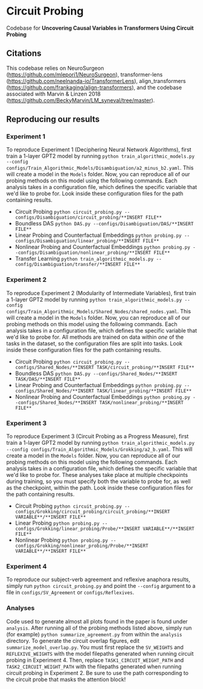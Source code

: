 # Circuit Probing
Codebase for **Uncovering Causal Variables in Transformers Using Circuit Probing**

## Citations
This codebase relies on NeuroSurgeon (https://github.com/mlepori1/NeuroSurgeon), transformer-lens (https://github.com/neelnanda-io/TransformerLens), align_transformers (https://github.com/frankaging/align-transformers), and the codebase associated with Marvin & Linzen 2018 (https://github.com/BeckyMarvin/LM_syneval/tree/master).

## Reproducing our results

### Experiment 1
To reproduce Experiment 1 (Deciphering Neural Network Algorithms), first train a 1-layer GPT2 model by running `python train_algorithmic_models.py --config configs/Train_Algorithmic_Models/Disambiguation/a2_minus_b2.yaml`. This will create a model in the `Models` folder. Now, you can reproduce all of our probing methods on this model using the following commands. Each analysis takes in a configuration file, which defines the specific variable that we'd like to probe for. Look inside these configuration files for the path containing results.

- Circuit Probing `python circuit_probing.py --configs/Disambiguation/circuit_probing/**INSERT FILE**`
- Boundless DAS `python DAS.py --configs/Disambiguation/DAS/**INSERT FILE**`
- Linear Probing and Counterfactual Embeddings `python probing.py --configs/Disambiguation/linear_probing/**INSERT FILE**`
- Nonlinear Probing and Counterfactual Embeddings `python probing.py --configs/Disambiguation/nonlinear_probing/**INSERT FILE**`
- Transfer Learning `python train_algorithmic_models.py --config/Disambiguation/transfer/**INSERT FILE**`

### Experiment 2
To reproduce Experiment 2 (Modularity of Intermediate Variables), first train a 1-layer GPT2 model by running `python train_algorithmic_models.py --config configs/Train_Algorithmic_Models/Shared_Nodes/shared_nodes.yaml`. This will create a model in the `Models` folder. Now, you can reproduce all of our probing methods on this model using the following commands. Each analysis takes in a configuration file, which defines the specific variable that we'd like to probe for. All methods are trained on data within _one_ of the tasks in the dataset, so the configuration files are split into tasks. Look inside these configuration files for the path containing results.

- Circuit Probing `python circuit_probing.py --configs/Shared_Nodes/**INSERT TASK/circuit_probing/**INSERT FILE**`
- Boundless DAS `python DAS.py --configs/Shared_Nodes/**INSERT TASK/DAS/**INSERT FILE**`
- Linear Probing and Counterfactual Embeddings `python probing.py --configs/Shared_Nodes/**INSERT TASK/linear_probing/**INSERT FILE**`
- Nonlinear Probing and Counterfactual Embeddings `python probing.py --configs/Shared_Nodes/**INSERT TASK/nonlinear_probing/**INSERT FILE**`

### Experiment 3
To reproduce Experiment 3 (Circuit Probing as a Progress Measure), first train a 1-layer GPT2 model by running `python train_algorithmic_models.py --config configs/Train_Algorithmic_Models/Grokking/a2_b.yaml`. This will create a model in the `Models` folder. Now, you can reproduce all of our probing methods on this model using the following commands. Each analysis takes in a configuration file, which defines the specific variable that we'd like to probe for. These analyses take place at multiple checkpoints during training, so you must specify both the variable to probe for, as well as the checkpoint, within the path. Look inside these configuration files for the path containing results.

- Circuit Probing `python circuit_probing.py --configs/Grokking/circuit_probing/circuit_probing/**INSERT VARIABLE**/**INSERT FILE**`
- Linear Probing `python probing.py --configs/Grokking/linear_probing/Probe/**INSERT VARIABLE**/**INSERT FILE**`
- Nonlinear Probing  `python probing.py --configs/Grokking/nonlinear_probing/Probe/**INSERT VARIABLE**/**INSERT FILE**`
  
### Experiment 4
To reproduce our subject-verb agreement and reflexive anaphora results, simply run 
`python circuit_probing.py` and point the `--config` argument to a file in `configs/SV_Agreement` or `configs/Reflexives`.

### Analyses
Code used to generate almost all plots found in the paper is found under `analysis`. After running all of the probing methods listed above, simply run (for example) `python summarize_agreement.py` from within the `analysis` directory. To generate the circuit overlap figures, edit `summarize_model_overlap.py`. You must first replace the `SV_WEIGHTS` and `REFLEXIVE_WEIGHTS` with the model filepaths generated when running circuit probing in Experiment 4. Then, replace `TASK1_CIRCUIT_WEIGHT_PATH` and `TASK2_CIRCUIT_WEIGHT_PATH` with the filepaths generated when running circuit probing in Experiment 2. Be sure to use the path corresponding to the circuit probe that masks the attention block!
